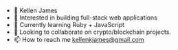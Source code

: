 - 👋 Kellen James 
- 👀 Interested in building full-stack web applications  
- 🌱 Currently learning Ruby + JavaScript 
- 💞️ Looking to collaborate on crypto/blockchain projects. 
- 📫 How to reach me kellenkjames@gmail.com 

<!---
Kellenkjames/Kellenkjames is a ✨ special ✨ repository because its `README.md` (this file) appears on your GitHub profile.
You can click the Preview link to take a look at your changes.
--->

